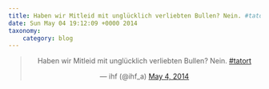 ```yaml
---
title: Haben wir Mitleid mit unglücklich verliebten Bullen? Nein. #tatort
date: Sun May 04 19:12:09 +0000 2014
taxonomy:
    category: blog
---
```

<blockquote class="twitter-tweet" align="center" width="350"><p lang="de" dir="ltr">Haben wir Mitleid mit unglücklich verliebten Bullen? Nein. <a href="https://twitter.com/hashtag/tatort?src=hash">#tatort</a></p>&mdash; ihf (@ihf_a) <a href="https://twitter.com/ihf_a/status/463033220947529728">May 4, 2014</a></blockquote>
